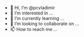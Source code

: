 - 👋 Hi, I’m @pcvladimir
- 👀 I’m interested in ...
- 🌱 I’m currently learning ...
- 💞️ I’m looking to collaborate on ...
- 📫 How to reach me ...

<!---
pcvladimir/pcvladimir is a ✨ special ✨ repository because its `README.md` (this file) appears on your GitHub profile.
You can click the Preview link to take a look at your changes.
--->
